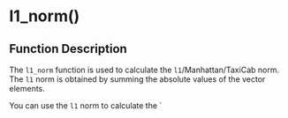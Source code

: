 # **l1_norm()**

## **Function Description**

The `l1_norm` function is used to calculate the `l1`/Manhattan/TaxiCab norm. The `l1` norm is obtained by summing the absolute values of the vector elements.

You can use the `l1` norm to calculate the `
